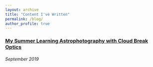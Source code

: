 ```yaml
---
layout: archive
title: "Content I've Written"
permalink: /blog/
author_profile: true
---
```


### [My Summer Learning Astrophotography with Cloud Break Optics](https://cloudbreakoptics.com/blogs/news/my-summer-learning-ap-with-cloud-break-optics)
###### September 2019

